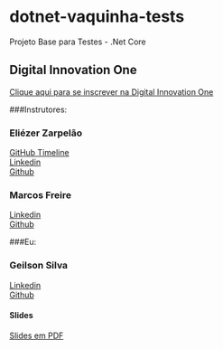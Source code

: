 # dotnet-vaquinha-tests
Projeto Base para Testes - .Net Core  

## Digital Innovation One

[Clique aqui para se inscrever na Digital Innovation One](https://digitalinnovation.one/sign-up?ref=H395IYS4Z6)  

###Instrutores:

### Eliézer Zarpelão
[GitHub Timeline](https://elizarp.github.io/timeline/)  
[Linkedin](http://br.linkedin.com/in/eliezerzarpelao)  
[Github](https://github.com/elizarp) 

### Marcos Freire
[Linkedin](https://www.linkedin.com/in/marcos-freire-a73891125/)  
[Github](https://github.com/marcosfreire) 

###Eu:
### Geilson Silva
[Linkedin](https://www.linkedin.com/in/geilsonfidelis/)  
[Github](https://github.com/geilson25)

#### Slides
[Slides em PDF](TesteNetCore.pdf)